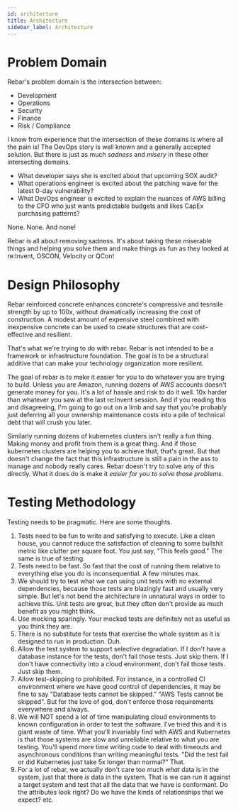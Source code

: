 ```yaml
---
id: architecture
title: Architecture
sidebar_label: Architecture
---
```

# Problem Domain

Rebar's problem domain is the intersection between:

* Development
* Operations
* Security 
* Finance 
* Risk / Compliance

I know from experience that the intersection of these domains is where all the pain is!  The DevOps story is well known and a generally accepted 
solution. But there is just as much _sadness_ and _misery_ in these other intersecting domains.

* What developer says she is excited about that upcoming SOX audit?
* What operations engineer is excited about the patching wave for the latest 0-day vulnerability?
* What DevOps engineer is excited to explain the nuances of AWS billing to the CFO who just wants predictable budgets and likes CapEx purchasing patterns?

None. None. And none!

Rebar is all about removing sadness.  It's about taking these miserable things and helping you solve them and make things as fun as they looked at re:Invent, OSCON, Velocity or QCon!

# Design Philosophy

Rebar reinforced concrete enhances concrete's compressive and tesnsile strength by up to 100x, without dramatically increasing the cost of construction. A modest amount of expensive steel combined with inexpensive concrete can be used to create structures that are cost-effective and resilient.

That's what we're trying to do with rebar.  Rebar is not intended to be a framework or infrastructure foundation.  The goal is to be a structural additive that can make your technology organization more resilient.

The goal of rebar is to make it easier for you to do whatever you are trying to build.  Unless you are Amazon, running dozens of AWS accounts doesn't generate money for you.  It's a lot of hassle and risk to do it well.  10x harder than whatever you saw at the last re:Invent session.  And if you reading this and disagreeing, I'm going to go out on a limb and say that you're probably just deferring all your ownership maintenance costs into a pile of technical debt that will crush you later.  

Similarly running dozens of kubernetes clusters isn't really a fun thing.  Making money and profit from them is a great thing.  And if those kubernetes clusters are helping you to achieve that, that's great.  But that doesn't change the fact that this infrastructure is still a pain in the ass to manage and nobody really cares.  Rebar doesn't try to solve any of this directly.  What it does do is make it _easier for you to solve those problems_. 

# Testing Methodology

Testing needs to be pragmatic.  Here are some thoughts.

1. Tests need to be fun to write and satisfying to execute.  Like a clean house, you cannot reduce the satisfaction of cleaning to some bullshit metric like clutter per square foot.  You just say, "This feels good."  The same is true of testing.
2. Tests need to be fast.  So fast that the cost of running them relative to everything else you do is inconsequential.  A few minutes max.
3. We should try to test what we can using unit tests with  no external dependencies, because those tests are blazingly fast and usually very simple.  But let's not bend the architecture in unnatural ways in order to achieve this.  Unit tests are great, but they often don't provide as much benefit as you might think.  
4. Use mocking sparingly.  Your mocked tests are definitely not as useful as you think they are.
5. There is no substitute for tests that exercise the whole system as it is designed to run in production.  Duh.
6. Allow the test system to support selective degradation.  If I don't have a database instance for the tests, don't fail those tests.  Just skip them.  If I don't have connectivity into a cloud environment, don't fail those tests.  Just skip them.
7. Allow test-skipping to prohibited.  For instance, in a controlled CI environment where we have good control of dependencies, it may be fine to say "Database tests cannot be skipped."  "AWS Tests cannot be skipped".  But for the love of god, don't enforce those requirements everywhere and always.
8. We will NOT spend a lot of time manipulating cloud environments to known configuration in order to test the software.  I've tried this and it is giant waste of time.  What you'll invariably find with AWS and Kubernetes is that those systems are slow and unreliable relative to what you are testing.  You'll spend more time writing code to deal with timeouts and asynchronous conditions than writing meaningful tests.  "Did the test fail or did Kubernetes just take 5x longer than normal?"  That.
9. For a lot of rebar, we actually don't care too much *what* data is in the system, just that there *is* data in the system.  That is we can run it against a target system and test that all the data that we have is conformant.  Do the attributes look right?  Do we have the kinds of relationships that we expect? etc.